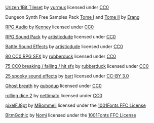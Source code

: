 [Urizen 1Bit Tileset](https://vurmux.itch.io/urizen-onebit-tileset)
by [vurmux](https://vurmux.itch.io/)
licensed under [CC0](http://creativecommons.org/publicdomain/zero/1.0/)

Dungeon Synth Free Samples Pack [Tome I](https://erang.bandcamp.com/album/dungeon-synth-free-samples-pack) and [Tome II](https://erang.bandcamp.com/album/dungeon-synth-free-samples-pack-tome-ii)
by [Erang](https://erang.bandcamp.com)

[RPG Audio](https://kenney.nl/assets/rpg-audio)
by [Kenney](https://kenney.nl/)
licensed under [CC0](https://creativecommons.org/publicdomain/zero/1.0/)

[RPG Sound Pack](https://opengameart.org/content/rpg-sound-pack)
by [artisticdude](https://opengameart.org/users/artisticdude)
licensed under [CC0](http://creativecommons.org/publicdomain/zero/1.0/)

[Battle Sound Effects](https://opengameart.org/content/battle-sound-effects)
by [artisticdude](https://opengameart.org/users/artisticdude)
licensed under [CC0](http://creativecommons.org/publicdomain/zero/1.0/)

[80 CC0 RPG SFX](https://opengameart.org/content/80-cc0-rpg-sfx)
by [rubberduck](https://opengameart.org/users/rubberduck)
licensed under [CC0](http://creativecommons.org/publicdomain/zero/1.0/)

[75 CC0 breaking / falling / hit sfx](https://opengameart.org/content/75-cc0-breaking-falling-hit-sfx)
by [rubberduck](https://opengameart.org/users/rubberduck)
licensed under [CC0](http://creativecommons.org/publicdomain/zero/1.0/)

[25 spooky sound effects](https://opengameart.org/content/25-spooky-sound-effects)
by [bart](https://opengameart.org/users/bart)
licensed under [CC-BY 3.0](http://creativecommons.org/licenses/by/3.0/)

[Ghost breath](https://opengameart.org/content/ghost-breath)
by [qubodup](https://opengameart.org/users/qubodup)
licensed under [CC0](http://creativecommons.org/publicdomain/zero/1.0/)

[rolling dice 2](https://freesound.org/people/nettimato/sounds/353974/)
by [nettimato](https://freesound.org/people/nettimato/)
licensed under [CC0](http://creativecommons.org/publicdomain/zero/1.0/)

[pixelFJ8pt](https://www.1001fonts.com/pixelfj8pt1-font.html)
by [MBommeli](https://www.1001fonts.com/users/flashjunior/)
licensed under the [1001Fonts FFC License](https://www.1001fonts.com/licenses/ffc.html)

[BitmGothic](https://www.1001fonts.com/bitmgothic-font.html)
by [Nomi](http://www.thenomi.org)
licensed under the [1001Fonts FFC License](https://www.1001fonts.com/licenses/ffc.html)
